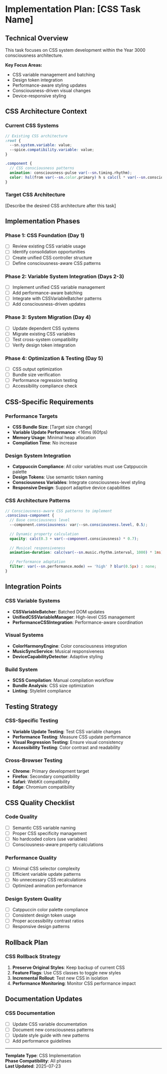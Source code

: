 # Implementation Plan: [CSS Task Name]

## Technical Overview
This task focuses on CSS system development within the Year 3000 consciousness architecture.

**Key Focus Areas:**
- CSS variable management and batching
- Design token integration
- Performance-aware styling updates
- Consciousness-driven visual changes
- Device-responsive styling

## CSS Architecture Context

### Current CSS Systems
```scss
// Existing CSS architecture
:root {
  --sn.system.variable: value;
  --spice.compatibility.variable: value;
}

.component {
  // CSS consciousness patterns
  animation: consciousness-pulse var(--sn.timing.rhythm);
  color: hsl(from var(--sn.color.primary) h s calc(l * var(--sn.consciousness.level)));
}
```

### Target CSS Architecture
[Describe the desired CSS architecture after this task]

## Implementation Phases

### Phase 1: CSS Foundation (Day 1)
- [ ] Review existing CSS variable usage
- [ ] Identify consolidation opportunities
- [ ] Create unified CSS controller structure
- [ ] Define consciousness-aware CSS patterns

### Phase 2: Variable System Integration (Days 2-3)
- [ ] Implement unified CSS variable management
- [ ] Add performance-aware batching
- [ ] Integrate with CSSVariableBatcher patterns
- [ ] Add consciousness-driven updates

### Phase 3: System Migration (Day 4)
- [ ] Update dependent CSS systems
- [ ] Migrate existing CSS variables
- [ ] Test cross-system compatibility
- [ ] Verify design token integration

### Phase 4: Optimization & Testing (Day 5)
- [ ] CSS output optimization
- [ ] Bundle size verification
- [ ] Performance regression testing
- [ ] Accessibility compliance check

## CSS-Specific Requirements

### Performance Targets
- **CSS Bundle Size**: [Target size change]
- **Variable Update Performance**: <16ms (60fps)
- **Memory Usage**: Minimal heap allocation
- **Compilation Time**: No increase

### Design System Integration
- **Catppuccin Compliance**: All color variables must use Catppuccin palette
- **Design Tokens**: Use semantic token naming
- **Consciousness Variables**: Integrate consciousness-level styling
- **Responsive Design**: Support adaptive device capabilities

### CSS Architecture Patterns
```scss
// Consciousness-aware CSS patterns to implement
.conscious-component {
  // Base consciousness level
  --component.consciousness: var(--sn.consciousness.level, 0.5);
  
  // Dynamic property calculation
  opacity: calc(0.3 + var(--component.consciousness) * 0.7);
  
  // Musical responsiveness
  animation-duration: calc(var(--sn.music.rhythm.interval, 1000) * 1ms);
  
  // Performance adaptation
  filter: var(--sn.performance.mode) == 'high' ? blur(0.5px) : none;
}
```

## Integration Points

### CSS Variable Systems
- **CSSVariableBatcher**: Batched DOM updates
- **UnifiedCSSVariableManager**: High-level CSS management
- **PerformanceCSSIntegration**: Performance-aware coordination

### Visual Systems
- **ColorHarmonyEngine**: Color consciousness integration
- **MusicSyncService**: Musical responsiveness
- **DeviceCapabilityDetector**: Adaptive styling

### Build System
- **SCSS Compilation**: Manual compilation workflow
- **Bundle Analysis**: CSS size optimization
- **Linting**: Stylelint compliance

## Testing Strategy

### CSS-Specific Testing
- **Variable Update Testing**: Test CSS variable changes
- **Performance Testing**: Measure CSS update performance
- **Visual Regression Testing**: Ensure visual consistency
- **Accessibility Testing**: Color contrast and readability

### Cross-Browser Testing
- **Chrome**: Primary development target
- **Firefox**: Secondary compatibility
- **Safari**: WebKit compatibility
- **Edge**: Chromium compatibility

## CSS Quality Checklist

### Code Quality
- [ ] Semantic CSS variable naming
- [ ] Proper CSS specificity management
- [ ] No hardcoded colors (use variables)
- [ ] Consciousness-aware property calculations

### Performance Quality
- [ ] Minimal CSS selector complexity
- [ ] Efficient variable update patterns
- [ ] No unnecessary CSS recalculations
- [ ] Optimized animation performance

### Design System Quality
- [ ] Catppuccin color palette compliance
- [ ] Consistent design token usage
- [ ] Proper accessibility contrast ratios
- [ ] Responsive design patterns

## Rollback Plan

### CSS Rollback Strategy
1. **Preserve Original Styles**: Keep backup of current CSS
2. **Feature Flags**: Use CSS classes to toggle new styles
3. **Incremental Rollout**: Test new CSS in isolation
4. **Performance Monitoring**: Monitor CSS performance impact

## Documentation Updates

### CSS Documentation
- [ ] Update CSS variable documentation
- [ ] Document new consciousness patterns
- [ ] Update style guide with new patterns
- [ ] Add performance guidelines

---

**Template Type**: CSS Implementation  
**Phase Compatibility**: All phases  
**Last Updated**: 2025-07-23